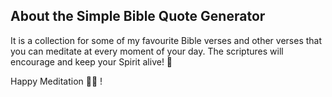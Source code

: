 ## About the Simple Bible Quote Generator

It is a collection for some of my favourite Bible verses and other verses that you can meditate at every moment of your day.
The scriptures will encourage and keep your Spirit alive! 💜

Happy Meditation 🙏🏾 !
